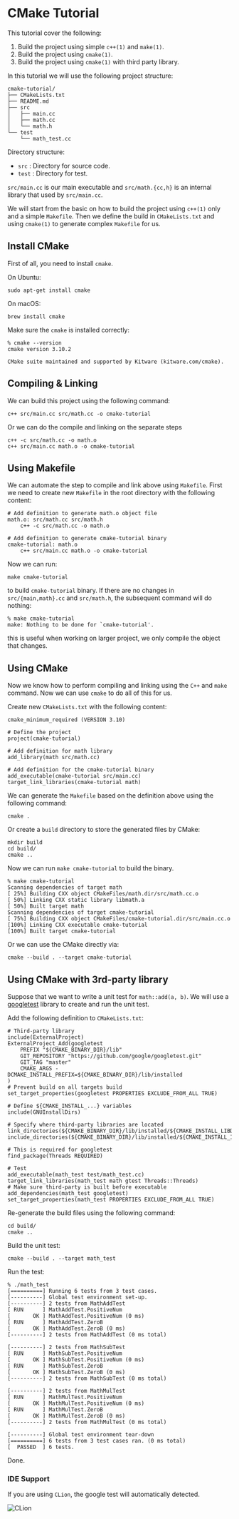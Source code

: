 # CMake Tutorial

This tutorial cover the following:

1. Build the project using simple `c++(1)` and `make(1)`.
2. Build the project using `cmake(1)`.
3. Build the project using `cmake(1)` with third party library.

In this tutorial we will use the following project structure:

```
cmake-tutorial/
├── CMakeLists.txt
├── README.md
├── src
│   ├── main.cc
│   ├── math.cc
│   └── math.h
└── test
    └── math_test.cc
```

Directory structure:

- `src` : Directory for source code.
- `test` : Directory for test.

`src/main.cc` is our main executable and `src/math.{cc,h}` is an internal library that used by `src/main.cc`.

We will start from the basic on how to build the project using `c++(1)` only
and a simple `Makefile`. Then we define the build in `CMakeLists.txt` and
using `cmake(1)` to generate complex `Makefile` for us.


## Install CMake

First of all, you need to install `cmake`. 

On Ubuntu:

    sudo apt-get install cmake

On macOS:

    brew install cmake

Make sure the `cmake` is installed correctly:

    % cmake --version
    cmake version 3.10.2

    CMake suite maintained and supported by Kitware (kitware.com/cmake).


## Compiling & Linking

We can build this project using the following command: 

    c++ src/main.cc src/math.cc -o cmake-tutorial

Or we can do the compile and linking on the separate steps

    c++ -c src/math.cc -o math.o 
    c++ src/main.cc math.o -o cmake-tutorial


## Using Makefile

We can automate the step to compile and link above using `Makefile`.
First we need to create new `Makefile` in the root directory with the following content:

    # Add definition to generate math.o object file
    math.o: src/math.cc src/math.h
        c++ -c src/math.cc -o math.o

    # Add definition to generate cmake-tutorial binary
    cmake-tutorial: math.o
        c++ src/main.cc math.o -o cmake-tutorial

Now we can run:

    make cmake-tutorial

to build `cmake-tutorial` binary. If there are no changes in `src/{main,math}.cc` and `src/math.h`,
the subsequent command will do nothing:

    % make cmake-tutorial
    make: Nothing to be done for `cmake-tutorial'.

this is useful when working on larger project, we only compile the object that changes.


## Using CMake

Now we know how to perform compiling and linking using the `C++` and `make` command.
Now we can use `cmake` to do all of this for us.

Create new `CMakeLists.txt` with the following content:

    cmake_minimum_required (VERSION 3.10)

    # Define the project
    project(cmake-tutorial)

    # Add definition for math library
    add_library(math src/math.cc)

    # Add definition for the cmake-tutorial binary
    add_executable(cmake-tutorial src/main.cc)
    target_link_libraries(cmake-tutorial math)

We can generate the `Makefile` based on the definition above using the following command:

    cmake .

Or create a `build` directory to store the generated files by CMake:

    mkdir build
    cd build/
    cmake ..

Now we can run `make cmake-tutorial` to build the binary.

    % make cmake-tutorial
    Scanning dependencies of target math
    [ 25%] Building CXX object CMakeFiles/math.dir/src/math.cc.o
    [ 50%] Linking CXX static library libmath.a
    [ 50%] Built target math
    Scanning dependencies of target cmake-tutorial
    [ 75%] Building CXX object CMakeFiles/cmake-tutorial.dir/src/main.cc.o
    [100%] Linking CXX executable cmake-tutorial
    [100%] Built target cmake-tutorial

Or we can use the CMake directly via:

    cmake --build . --target cmake-tutorial


## Using CMake with 3rd-party library

Suppose that we want to write a unit test for `math::add(a, b)`.
We will use a [googletest](https://github.com/google/googletest) library to create and run the unit test.

Add the following definition to `CMakeLists.txt`:

    # Third-party library
    include(ExternalProject)
    ExternalProject_Add(googletest
        PREFIX "${CMAKE_BINARY_DIR}/lib"
        GIT_REPOSITORY "https://github.com/google/googletest.git"
        GIT_TAG "master"
        CMAKE_ARGS -DCMAKE_INSTALL_PREFIX=${CMAKE_BINARY_DIR}/lib/installed
    )
    # Prevent build on all targets build
    set_target_properties(googletest PROPERTIES EXCLUDE_FROM_ALL TRUE)

    # Define ${CMAKE_INSTALL_...} variables
    include(GNUInstallDirs)

    # Specify where third-party libraries are located
    link_directories(${CMAKE_BINARY_DIR}/lib/installed/${CMAKE_INSTALL_LIBDIR})
    include_directories(${CMAKE_BINARY_DIR}/lib/installed/${CMAKE_INSTALL_INCLUDEDIR})

    # This is required for googletest
    find_package(Threads REQUIRED)

    # Test
    add_executable(math_test test/math_test.cc)
    target_link_libraries(math_test math gtest Threads::Threads)
    # Make sure third-party is built before executable
    add_dependencies(math_test googletest)
    set_target_properties(math_test PROPERTIES EXCLUDE_FROM_ALL TRUE)

Re-generate the build files using the following command:

    cd build/
    cmake ..

Build the unit test:

    cmake --build . --target math_test

Run the test:

    % ./math_test 
    [==========] Running 6 tests from 3 test cases.
    [----------] Global test environment set-up.
    [----------] 2 tests from MathAddTest
    [ RUN      ] MathAddTest.PositiveNum
    [       OK ] MathAddTest.PositiveNum (0 ms)
    [ RUN      ] MathAddTest.ZeroB
    [       OK ] MathAddTest.ZeroB (0 ms)
    [----------] 2 tests from MathAddTest (0 ms total)

    [----------] 2 tests from MathSubTest
    [ RUN      ] MathSubTest.PositiveNum
    [       OK ] MathSubTest.PositiveNum (0 ms)
    [ RUN      ] MathSubTest.ZeroB
    [       OK ] MathSubTest.ZeroB (0 ms)
    [----------] 2 tests from MathSubTest (0 ms total)

    [----------] 2 tests from MathMulTest
    [ RUN      ] MathMulTest.PositiveNum
    [       OK ] MathMulTest.PositiveNum (0 ms)
    [ RUN      ] MathMulTest.ZeroB
    [       OK ] MathMulTest.ZeroB (0 ms)
    [----------] 2 tests from MathMulTest (0 ms total)

    [----------] Global test environment tear-down
    [==========] 6 tests from 3 test cases ran. (0 ms total)
    [  PASSED  ] 6 tests.

Done.


### IDE Support

If you are using `CLion`, the google test will automatically detected.

![CLion](https://s9.postimg.org/ugqkdw6nh/Screen_Shot_2018-02-16_at_21.03.10.png)
